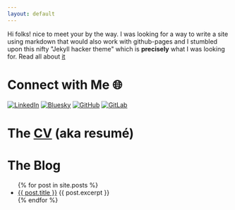 ```yaml
---
layout: default
---
```

Hi folks! nice to meet your by the way. I was looking for a way to write a site using markdown that would also work with github-pages and I stumbled upon this nifty "Jekyll hacker theme" which is **precisely** what I was looking for. Read all about [it](https://pages-themes.github.io/hacker/)


# Connect with Me 🌐

[![LinkedIn](https://img.shields.io/badge/LinkedIn-0077B5?style=for-the-badge&logo=linkedin&logoColor=white)](https://www.linkedin.com/in/micheleorlandi/)
[![Bluesky](https://img.shields.io/badge/Bluesky-1DA1F2?style=for-the-badge&logo=bluesky&logoColor=white)](https://bsky.app/profile/mik3lo.bsky.social)
[![GitHub](https://img.shields.io/badge/GitHub-100000?style=for-the-badge&logo=github&logoColor=white)](https://github.com/mikelo)
[![GitLab](https://img.shields.io/badge/GitLab-FC6D26?style=for-the-badge&logo=gitlab&logoColor=white)](https://gitlab.com/mik3lo)

# The [CV](resume.html) (aka resumé)

# The Blog

<ul>
  {% for post in site.posts %}
    <li>
      <a href="{{ post.url }}">{{ post.title }}</a>
      {{ post.excerpt }}
    </li>
  {% endfor %}
</ul>

<!-- Text can be **bold**, _italic_, ~~strikethrough~~ or `keyword`. -->